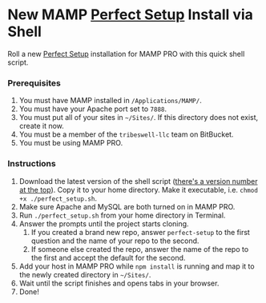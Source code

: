 # New MAMP [Perfect Setup](https://bitbucket.org/tribeswell-llc/perfect-setup) Install via Shell

Roll a new [Perfect Setup](https://bitbucket.org/tribeswell-llc/perfect-setup) installation for MAMP PRO with this quick shell script.

### Prerequisites

1. You must have MAMP installed in `/Applications/MAMP/`.
1. You must have your Apache port set to `7888`.
1. You must put all of your sites in `~/Sites/`. If this directory does not exist, create it now.
1. You must be a member of the `tribeswell-llc` team on BitBucket.
1. You must be using MAMP PRO.

### Instructions

1. Download the latest version of the shell script ([there's a version number at the top](https://github.com/zackphilipps/new-wp-mamp-shell/blob/master/perfect_setup.sh)). Copy it to your home directory. Make it executable, i.e. `chmod +x ./perfect_setup.sh`.
1. Make sure Apache and MySQL are both turned on in MAMP PRO.
1. Run `./perfect_setup.sh` from your home directory in Terminal.
1. Answer the prompts until the project starts cloning.
	1. If you created a brand new repo, answer `perfect-setup` to the first question and the name of your repo to the second.
	1. If someone else created the repo, answer the name of the repo to the first and accept the default for the second.
1. Add your host in MAMP PRO while `npm install` is running and map it to the newly created directory in `~/Sites/`.
1. Wait until the script finishes and opens tabs in your browser.
1. Done!